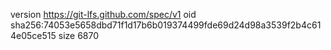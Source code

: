 version https://git-lfs.github.com/spec/v1
oid sha256:74053e5658dbd71f1d17b6b019374499fde69d24d98a3539f2b4c614e05ce515
size 6870
